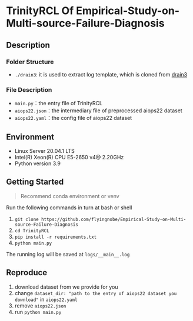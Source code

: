 # TrinityRCL Of Empirical-Study-on-Multi-source-Failure-Diagnosis

## Description

### Folder Structure

-   `./drain3`: it is used to extract log template, which is cloned from [drain3](https://github.com/logpai/Drain3)

### File Description

-   `main.py`：the entry file of TrinityRCL
-   `aiops22.json`：the intermediary file of preprocessed aiops22 dataset
-   `aiops22.yaml`：the config file of aiops22 dataset

## Environment

-   Linux Server 20.04.1 LTS
-   Intel(R) Xeon(R) CPU E5-2650 v4@ 2.20GHz
-   Python version 3.9

## Getting Started

> Recommend conda environment or venv

Run the following commands in turn at bash or shell

1. `git clone https://github.com/flyingnobe/Empirical-Study-on-Multi-source-Failure-Diagnosis`
2. `cd TrinityRCL`
3. `pip install -r requirements.txt`
4. `python main.py`

The running log will be saved at `logs/__main__.log`

## Reproduce

1. download dataset from we provide for you
2. change `dataset_dir: "path to the entry of aiops22 dataset you download"` in `aiops22.yaml`
3. remove `aiops22.json`
4. run `python main.py`
